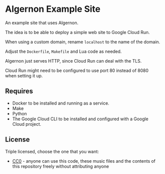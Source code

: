 # Algernon Example Site

An example site that uses Algernon.

The idea is to be able to deploy a simple web site to Google Cloud Run.

When using a custom domain, rename `localhost` to the name of the domain.

Adjust the `Dockerfile`, `Makefile` and Lua code as needed.

Algernon just serves HTTP, since Cloud Run can deal with the TLS.

Cloud Run might need to be configured to use port 80 instead of 8080 when setting it up.

## Requires

* Docker to be installed and running as a service.
* Make
* Python
* The Google Cloud CLI to be installed and configured with a Google Cloud project.

## License

Triple licensed, choose the one that you want:

* [CC0](LICENSE) - anyone can use this code, these music files and the contents of this repository freely without attributing anyone
